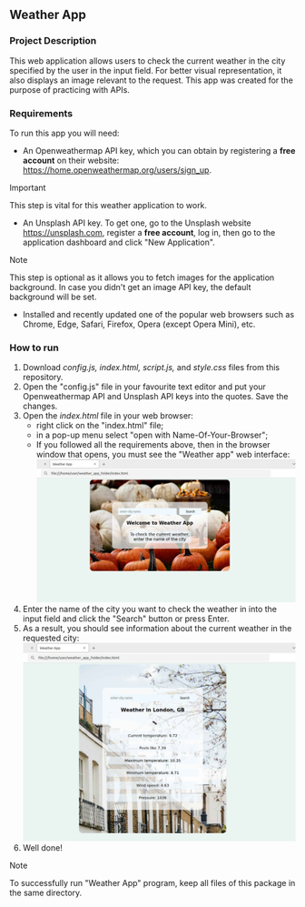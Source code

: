 ## Weather App

### Project Description

This web application allows users to check the current weather in the city specified by the user in the input field. For better visual representation, it also displays an image relevant to the request. This app was created for the purpose of practicing with APIs.

### Requirements

To run this app you will need:
* An Openweathermap API key, which you can obtain by registering a **free account** on their website: https://home.openweathermap.org/users/sign_up.
> [!IMPORTANT]
> This step is vital for this weather application to work.
* An Unsplash API key. To get one, go to the Unsplash website https://unsplash.com, register a **free account**, log in, then go to the application dashboard and click "New Application".
> [!NOTE]
> This step is optional as it allows you to fetch images for the application background. In case you didn't get an image API key, the default background will be set.
* Installed and recently updated one of the popular web browsers such as Chrome, Edge, Safari, Firefox, Opera (except Opera Mini), etc.

### How to run

1. Download *config.js, index.html, script.js,* and *style.css* files from this repository.
2. Open the "config.js" file in your favourite text editor and put your Openweathermap API and Unsplash API keys into the quotes. Save the changes.
3. Open the *index.html* file in your web browser:
   - right click on the "index.html" file;
   - in a pop-up menu select "open with Name-Of-Your-Browser";
   - If you followed all the requirements above, then in the browser window that opens, you must see the "Weather app" web interface:
![Screenshot of the "Weather app" web interface](Screenshot_1.jpeg)
4. Enter the name of the city you want to check the weather in into the input field and click the "Search" button or press Enter.
5. As a result, you should see information about the current weather in the requested city:
![Screenshot of the "Weather app" web interface](Screenshot%20_2.jpeg)
6. Well done!
> [!NOTE]
> To successfully run "Weather App" program, keep all files of this package in the same directory.
